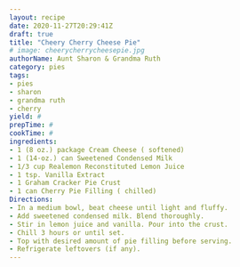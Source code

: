 ```yaml
--- 
layout: recipe 
date: 2020-11-27T20:29:41Z 
draft: true 
title: "Cheery Cherry Cheese Pie" 
# image: cheerycherrycheesepie.jpg 
authorName: Aunt Sharon & Grandma Ruth 
category: pies 
tags: 
- pies 
- sharon 
- grandma ruth 
- cherry 
yield: # 
prepTime: # 
cookTime: # 
ingredients: 
- 1 (8 oz.) package Cream Cheese ( softened) 
- 1 (14·oz.) can Sweetened Condensed Milk 
- 1/3 cup Realemon Reconstituted Lemon Juice 
- 1 tsp. Vanilla Extract 
- 1 Graham Cracker Pie Crust 
- 1 can Cherry Pie Filling ( chilled) 
Directions: 
- In a medium bowl, beat cheese until light and fluffy. 
- Add sweetened condensed milk. Blend thoroughly. 
- Stir in lemon juice and vanilla. Pour into the crust. 
- Chill 3 hours or until set. 
- Top with desired amount of pie filling before serving. 
- Refrigerate leftovers (if any). 
---
```


